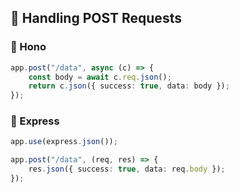 

## 📌  Handling POST Requests
### 🔹 Hono
```ts
app.post("/data", async (c) => {
    const body = await c.req.json();
    return c.json({ success: true, data: body });
});
```

### 🔹 Express
```ts
app.use(express.json());

app.post("/data", (req, res) => {
    res.json({ success: true, data: req.body });
});
```
